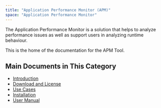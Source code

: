 ```yaml
---
title: "Application Performance Monitor (APM)"
space: "Application Performance Monitor"
---
```


The Application Performance Monitor is a solution that helps to analyze performance issues as well as support users in analyzing runtime behaviour.

This is the home of the documentation for the APM Tool.

## Main Documents in This Category

* [Introduction](introduction)
* [Download and License](download-license)
* [Use Cases](use-cases)
* [Installation](installation)
* [User Manual](user-manual)
